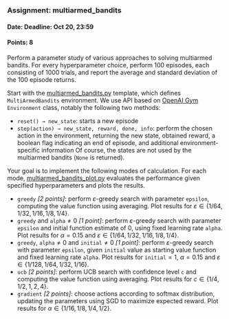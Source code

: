 ### Assignment: multiarmed_bandits
#### Date: Deadline: Oct 20, 23:59
#### Points: 8

Perform a parameter study of various approaches to solving multiarmed bandits.
For every hyperparameter choice, perform 100 episodes, each consisting of
1000 trials, and report the average and standard deviation of the 100 episode
returns.

Start with the [multiarmed_bandits.py](https://github.com/ufal/npfl122/tree/master/labs/01/multiarmed_bandits.py)
template, which defines `MultiArmedBandits` environment. We use API based on
[OpenAI Gym](https://gym.openai.com/) `Environment` class, notably the following
two methods:
- `reset() → new_state`: starts a new episode
- `step(action) → new_state, reward, done, info`: perform the chosen action
  in the environment, returning the new state, obtained reward, a boolean
  flag indicating an end of episode, and additional environment-specific
  information
Of course, the states are not used by the multiarmed bandits (`None` is
returned).

Your goal is to implement the following modes of calculation. For each mode,
[multiarmed_bandits_plot.py](https://github.com/ufal/npfl122/tree/master/labs/01/multiarmed_bandits_plot.py)
evaluates the performance given specified hyperparameters
and plots the results.
- `greedy` _[2 points]_: perform $ε$-greedy search with parameter `epsilon`, computing the
  value function using averaging. Plot results for $ε ∈ \{1/64, 1/32, 1/16, 1/8, 1/4\}$.
- `greedy` and `alpha`$≠0$ _[1 point]_: perform $ε$-greedy search with parameter `epsilon` and
  initial function estimate of 0, using fixed learning rate `alpha`. Plot
  results for $α=0.15$ and $ε ∈ \{1/64, 1/32, 1/16, 1/8, 1/4\}$.
- `greedy`, `alpha`$≠0$ and `initial`$≠0$ _[1 point]_: perform $ε$-greedy search with
  parameter `epsilon`, given `initial` value as starting value function and
  fixed learning rate `alpha`. Plot results for `initial`$=1$, $α=0.15$ and
  $ε ∈ \{1/128, 1/64, 1/32, 1/16\}$.
- `ucb` _[2 points]_: perform UCB search with confidence level `c` and computing the value
  function using averaging. Plot results for $c ∈ \{1/4, 1/2, 1, 2, 4\}$.
- `gradient` _[2 points]_: choose actions according to softmax distribution, updating the
  parameters using SGD to maximize expected reward. Plot results for
  $α ∈ \{1/16, 1/8, 1/4, 1/2\}$.
